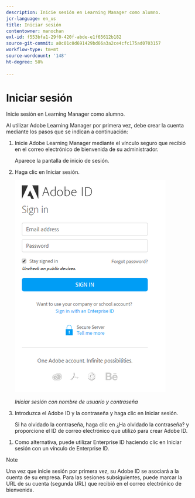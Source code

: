 ```yaml
---
description: Inicie sesión en Learning Manager como alumno.
jcr-language: en_us
title: Iniciar sesión
contentowner: manochan
exl-id: f553bfa1-29f0-420f-abde-e1f65612b182
source-git-commit: a0c01c0d691429bd66a3a2ce4cfc175ad0703157
workflow-type: tm+mt
source-wordcount: '148'
ht-degree: 58%

---
```


# Iniciar sesión

Inicie sesión en Learning Manager como alumno.

Al utilizar Adobe Learning Manager por primera vez, debe crear la cuenta mediante los pasos que se indican a continuación:

1. Inicie Adobe Learning Manager mediante el vínculo seguro que recibió en el correo electrónico de bienvenida de su administrador.

   Aparece la pantalla de inicio de sesión.

1. Haga clic en Iniciar sesión.

   ![](assets/adobeid-signin.png)

   *Iniciar sesión con nombre de usuario y contraseña*

1. Introduzca el Adobe ID y la contraseña y haga clic en Iniciar sesión.

   Si ha olvidado la contraseña, haga clic en ¿Ha olvidado la contraseña? y proporcione el ID de correo electrónico que utilizó para crear Adobe ID.

<!--
   If you do not have an Adobe ID, [click here](../../../manage-account.md) to learn how to create an Adobe ID.
-->

1. Como alternativa, puede utilizar Enterprise ID haciendo clic en Iniciar sesión con un vínculo de Enterprise ID.

>[!NOTE]
>
>Una vez que inicie sesión por primera vez, su Adobe ID se asociará a la cuenta de su empresa. Para las sesiones subsiguientes, puede marcar la URL de su cuenta (segunda URL) que recibió en el correo electrónico de bienvenida.
